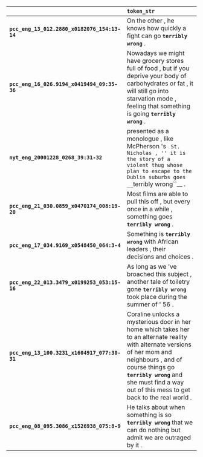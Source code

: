 |                                              | `token_str`                                                                                                                                                                                                                                                        |
|:---------------------------------------------|:-------------------------------------------------------------------------------------------------------------------------------------------------------------------------------------------------------------------------------------------------------------------|
| **`pcc_eng_13_012.2880_x0182076_154:13-14`** | On the other , he knows how quickly a fight can go __``terribly wrong``__ .                                                                                                                                                                                        |
| **`pcc_eng_16_026.9194_x0419494_09:35-36`**  | Nowadays we might have grocery stores full of food , but if you deprive your body of carbohydrates or fat , it will still go into starvation mode , feeling that something is going __``terribly wrong``__ .                                                       |
| **`nyt_eng_20001228_0268_39:31-32`**         | presented as a monologue , like McPherson 's `` St. Nicholas , '' it is the story of a violent thug whose plan to escape to the Dublin suburbs goes __``terribly wrong``__ .                                                                                       |
| **`pcc_eng_21_030.0859_x0470174_008:19-20`** | Most films are able to pull this off , but every once in a while , something goes __``terribly wrong``__ .                                                                                                                                                         |
| **`pcc_eng_17_034.9169_x0548450_064:3-4`**   | Something is __``terribly wrong``__ with African leaders , their decisions and choices .                                                                                                                                                                           |
| **`pcc_eng_22_013.3479_x0199253_053:15-16`** | As long as we 've broached this subject , another tale of toiletry gone __``terribly wrong``__ took place during the summer of ' 56 .                                                                                                                              |
| **`pcc_eng_13_100.3231_x1604917_077:30-31`** | Coraline unlocks a mysterious door in her home which takes her to an alternate reality with alternate versions of her mom and neighbours , and of course things go __``terribly wrong``__ and she must find a way out of this mess to get back to the real world . |
| **`pcc_eng_08_095.3086_x1526938_075:8-9`**   | He talks about when something is so __``terribly wrong``__ that we can do nothing but admit we are outraged by it .                                                                                                                                                |